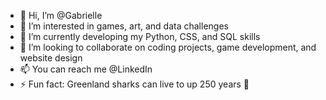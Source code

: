 - 👋 Hi, I’m @Gabrielle
- 👀 I’m interested in games, art, and data challenges 
- 🌱 I’m currently developing my Python, CSS, and SQL skills
- 💞️ I’m looking to collaborate on coding projects, game development, and website design 
- 📫 You can reach me @LinkedIn
- ⚡ Fun fact: Greenland sharks can live to up 250 years :shark:

<!---
GabriellePye/GabriellePye is a ✨ special ✨ repository because its `README.md` (this file) appears on your GitHub profile.
You can click the Preview link to take a look at your changes.
--->
